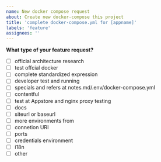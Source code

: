 ```yaml
---
name: New docker compose request
about: Create new docker-compose this project
title: 'complete docker-compose.yml for [appname]'
labels: 'feature'
assignees: ''
---
```


**What type of your feature request?**  

- [ ] official architecture research
- [ ] test offcial docker
- [ ] complete standardized expression
- [ ] developer test and running
- [ ] specials and refers at notes.md/.env/docker-compose.yml
- [ ] contentful
- [ ] test at Appstore and nginx proxy testing
- [ ] docs
- [ ] siteurl or baseurl
- [ ] more environments from
- [ ] connetion URI
- [ ] ports
- [ ] credentials environment
- [ ] i18n
- [ ] other
